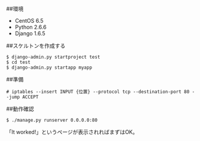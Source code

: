 ##環境

- CentOS 6.5
- Python 2.6.6
- Django 1.6.5

##スケルトンを作成する

```
$ django-admin.py startproject test
$ cd test
$ django-admin.py startapp myapp
```

##準備

```
# iptables --insert INPUT {位置} --protocol tcp --destination-port 80 --jump ACCEPT
```

##動作確認

```
$ ./manage.py runserver 0.0.0.0:80
```

「It worked!」というページが表示されればまずはOK。
